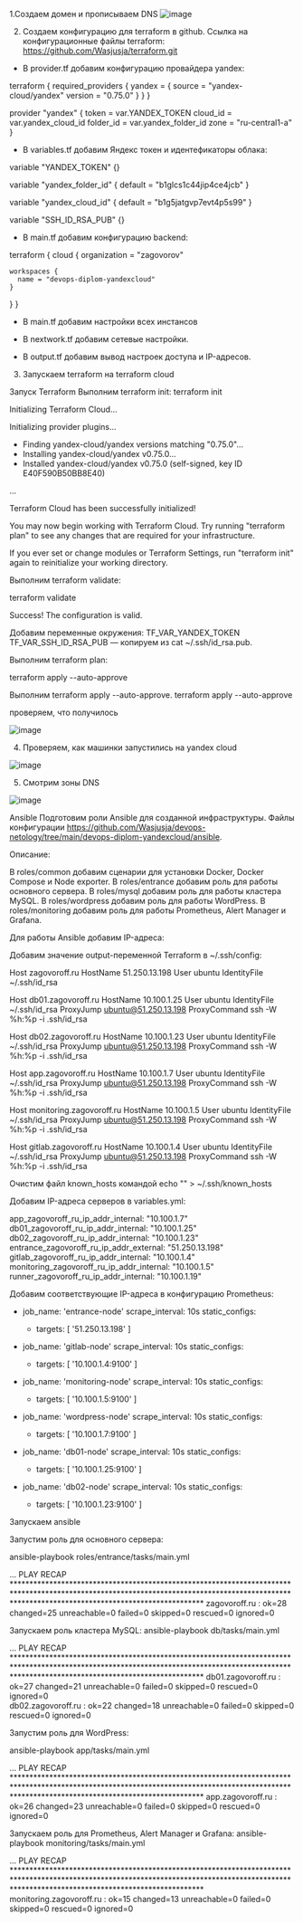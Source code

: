 

1.Создаем домен и прописываем DNS
![image](https://user-images.githubusercontent.com/91008731/189588264-7e147679-2836-4975-9273-eae7a46487d6.png)

2. Создаем конфигурацию для terraform в github. Ссылка на конфигурационные файлы terraform: https://github.com/Wasjusja/terraform.git

- В provider.tf добавим конфигурацию провайдера yandex:

terraform {
  required_providers {
    yandex = {
      source  = "yandex-cloud/yandex"
      version = "0.75.0"
    }
  }
}

provider "yandex" {
  token     = var.YANDEX_TOKEN
  cloud_id  = var.yandex_cloud_id
  folder_id = var.yandex_folder_id
  zone      = "ru-central1-a"
}


 - В variables.tf добавим Яндекс токен и идентефикаторы облака:

variable "YANDEX_TOKEN" {}

variable "yandex_folder_id" {
  default = "b1glcs1c44jip4ce4jcb"
}

variable "yandex_cloud_id" {
  default = "b1g5jatgvp7evt4p5s99"
}

variable "SSH_ID_RSA_PUB" {}


 - В main.tf добавим конфигурацию backend:

terraform {
  cloud {
    organization = "zagovorov"

    workspaces {
      name = "devops-diplom-yandexcloud"
    }
  }
}


 - В main.tf добавим настройки всех инстансов

-  В nextwork.tf добавим сетевые настройки.
-  В output.tf добавим вывод настроек доступа и IP-адресов.


3. Запускаем terraform на terraform cloud

Запуск Terraform
Выполним terraform init:
terraform init


Initializing Terraform Cloud...

Initializing provider plugins...
- Finding yandex-cloud/yandex versions matching "0.75.0"...
- Installing yandex-cloud/yandex v0.75.0...
- Installed yandex-cloud/yandex v0.75.0 (self-signed, key ID E40F590B50BB8E40)

...

Terraform Cloud has been successfully initialized!

You may now begin working with Terraform Cloud. Try running "terraform plan" to
see any changes that are required for your infrastructure.

If you ever set or change modules or Terraform Settings, run "terraform init"
again to reinitialize your working directory.

Выполним terraform validate:

terraform validate

Success! The configuration is valid.

Добавим переменные окружения:
TF_VAR_YANDEX_TOKEN 
TF_VAR_SSH_ID_RSA_PUB — копируем из cat ~/.ssh/id_rsa.pub.

Выполним terraform plan:

terraform apply --auto-approve

Выполним terraform apply --auto-approve.
terraform apply --auto-approve

проверяем,  что получилось

![image](https://user-images.githubusercontent.com/91008731/189588527-8d9d7999-1247-47ec-99a1-cfc8e6a28c9d.png)

4. Проверяем,  как машинки запустились на yandex cloud

![image](https://user-images.githubusercontent.com/91008731/189745940-b0fbb8d0-523a-426d-9906-79ec1d371e04.png)

5. Смотрим зоны DNS

![image](https://user-images.githubusercontent.com/91008731/189747371-95d6252d-eb3f-4309-8f61-9072b1f26f23.png)


Ansible
Подготовим роли Ansible для созданной инфраструктуры. Файлы конфигурации https://github.com/Wasjusja/devops-netology/tree/main/devops-diplom-yandexcloud/ansible.

Описание:

В roles/common добавим сценарии для установки Docker, Docker Compose и Node exporter.
В roles/entrance добавим роль для работы основного сервера.
В roles/mysql добавим роль для работы кластера MySQL.
В roles/wordpress добавим роль для работы WordPress.
В roles/monitoring добавим роль для работы Prometheus, Alert Manager и Grafana.

Для работы Ansible добавим IP-адреса:

Добавим значение output-переменной Terraform в ~/.ssh/config:

Host zagovoroff.ru
  HostName 51.250.13.198
  User ubuntu
  IdentityFile ~/.ssh/id_rsa
  
Host db01.zagovoroff.ru
  HostName 10.100.1.25
  User ubuntu
  IdentityFile ~/.ssh/id_rsa
    ProxyJump ubuntu@51.250.13.198
    ProxyCommand ssh -W %h:%p -i .ssh/id_rsa

Host db02.zagovoroff.ru
  HostName 10.100.1.23
  User ubuntu
  IdentityFile ~/.ssh/id_rsa
    ProxyJump ubuntu@51.250.13.198
    ProxyCommand ssh -W %h:%p -i .ssh/id_rsa

Host app.zagovoroff.ru
  HostName 10.100.1.7
  User ubuntu
  IdentityFile ~/.ssh/id_rsa
    ProxyJump ubuntu@51.250.13.198
    ProxyCommand ssh -W %h:%p -i .ssh/id_rsa

Host monitoring.zagovoroff.ru
  HostName 10.100.1.5
  User ubuntu
  IdentityFile ~/.ssh/id_rsa
    ProxyJump ubuntu@51.250.13.198
    ProxyCommand ssh -W %h:%p -i .ssh/id_rsa

Host gitlab.zagovoroff.ru
  HostName 10.100.1.4
  User ubuntu
  IdentityFile ~/.ssh/id_rsa
    ProxyJump ubuntu@51.250.13.198
    ProxyCommand ssh -W %h:%p -i .ssh/id_rsa

Очистим файл known_hosts командой echo "" > ~/.ssh/known_hosts

Добавим IP-адреса серверов в variables.yml:

app_zagovoroff_ru_ip_addr_internal: "10.100.1.7"
db01_zagovoroff_ru_ip_addr_internal: "10.100.1.25"
db02_zagovoroff_ru_ip_addr_internal: "10.100.1.23"
entrance_zagovoroff_ru_ip_addr_external: "51.250.13.198"
gitlab_zagovoroff_ru_ip_addr_internal: "10.100.1.4"
monitoring_zagovoroff_ru_ip_addr_internal: "10.100.1.5"
runner_zagovoroff_ru_ip_addr_internal: "10.100.1.19"


Добавим соответствующие IP-адреса в конфигурацию Prometheus:
  - job_name: 'entrance-node'
    scrape_interval: 10s
    static_configs:
      - targets: [ '51.250.13.198' ]
      
  - job_name: 'gitlab-node'
    scrape_interval: 10s
    static_configs:
      - targets: [ '10.100.1.4:9100' ]
  
  - job_name: 'monitoring-node'
    scrape_interval: 10s
    static_configs:
      - targets: [ '10.100.1.5:9100' ]
                  
  - job_name: 'wordpress-node'
    scrape_interval: 10s
    static_configs:
      - targets: [ '10.100.1.7:9100' ]

  - job_name: 'db01-node'
    scrape_interval: 10s
    static_configs:
      - targets: [ '10.100.1.25:9100' ]

  - job_name: 'db02-node'
    scrape_interval: 10s
    static_configs:
      - targets: [ '10.100.1.23:9100' ]

Запускаем ansible

Запустим роль для основного сервера:

ansible-playbook roles/entrance/tasks/main.yml

...
PLAY RECAP ***********************************************************************************************************************************************************************************************
zagovoroff.ru              : ok=28   changed=25   unreachable=0    failed=0    skipped=0    rescued=0    ignored=0   

Запускаем роль кластера MySQL:
ansible-playbook db/tasks/main.yml

...
PLAY RECAP ***********************************************************************************************************************************************************************************************
db01.zagovoroff.ru         : ok=27   changed=21   unreachable=0    failed=0    skipped=0    rescued=0    ignored=0   
db02.zagovoroff.ru         : ok=22   changed=18   unreachable=0    failed=0    skipped=0    rescued=0    ignored=0   


Запустим роль для WordPress:

ansible-playbook app/tasks/main.yml 

...
PLAY RECAP ***********************************************************************************************************************************************************************************************
app.zagovoroff.ru          : ok=26   changed=23   unreachable=0    failed=0    skipped=0    rescued=0    ignored=0   



Запускаем роль для Prometheus, Alert Manager и Grafana:
ansible-playbook monitoring/tasks/main.yml 

...
PLAY RECAP ***********************************************************************************************************************************************************************************************
monitoring.zagovoroff.ru   : ok=15   changed=13   unreachable=0    failed=0    skipped=0    rescued=0    ignored=0  
